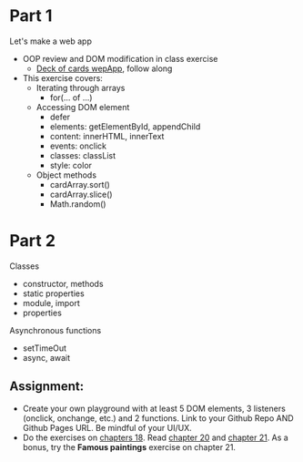 # Part 1

Let's make a web app

* OOP review and DOM modification in class exercise
  * [Deck of cards wepApp](cardDeck/), follow along
* This exercise covers:
  * Iterating through arrays
    * for(... of ...)
  * Accessing DOM element
    * defer
    * elements: getElementById, appendChild
    * content: innerHTML, innerText
    * events: onclick
    * classes: classList
    * style: color
  * Object methods
    * cardArray.sort()
    * cardArray.slice()
    * Math.random()

# Part 2


Classes

* constructor, methods
* static properties
* module, import
* properties



Asynchronous functions

* setTimeOut
* async, await



## Assignment:

* Create your own playground with at least 5 DOM elements, 3 listeners (onclick, onchange, etc.) and 2 functions. Link to your Github Repo AND Github Pages URL. Be mindful of your UI/UX.
* Do the exercises on [chapters 18](https://github.com/thejsway/thejsway/blob/master/manuscript/chapter18.md). Read [chapter 20](https://github.com/thejsway/thejsway/blob/master/manuscript/chapter20.md) and [chapter 21](https://github.com/thejsway/thejsway/blob/master/manuscript/chapter21.md). As a bonus, try the **Famous paintings** exercise on chapter 21.
